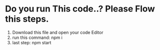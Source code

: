 # Do you run This code..? Please Flow this steps.
1. Download this file and open your code Editor
2. run this command: npm i
3. last step: npm start
